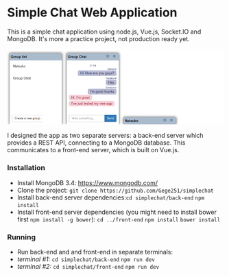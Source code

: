 # Simple Chat Web Application

This is a simple chat application using node.js, Vue.js, Socket.IO and MongoDB. It's more a practice project, not production ready yet.

![Preview](simplechat.png)

I designed the app as two separate servers: a back-end server which provides a REST API, connecting to a MongoDB database. This communicates to a front-end server, which is built on Vue.js.

### Installation
* Install MongoDB 3.4:
https://www.mongodb.com/
* Clone the project: `git clone https://github.com/Gege251/simplechat`
* Install back-end server dependencies:`cd simplechat/back-end`
  `npm install`
* Install front-end server dependencies (you might need to install bower first `npm install -g bower`): `cd ../front-end` `npm install` `bower install`

### Running
* Run back-end and and front-end in separate terminals:
 * *terminal #1:* `cd simplechat/back-end`
 `npm run dev`
 * *terminal #2:* `cd simplechat/front-end`
 `npm run dev`
